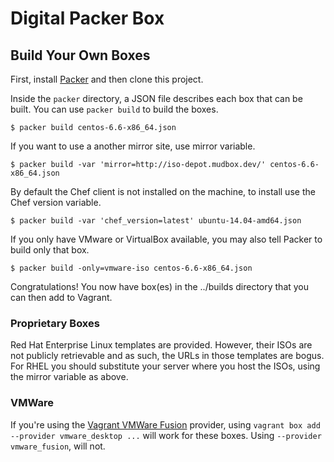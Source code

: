 
# Digital Packer Box

## Build Your Own Boxes

First, install [Packer](http://packer.io) and then clone this project.

Inside the `packer` directory, a JSON file describes each box that can be built.
You can use `packer build` to build the boxes.

    $ packer build centos-6.6-x86_64.json

If you want to use a another mirror site, use mirror variable.

    $ packer build -var 'mirror=http://iso-depot.mudbox.dev/' centos-6.6-x86_64.json

By default the Chef client is not installed on the machine, to install use the
Chef version variable.

	$ packer build -var 'chef_version=latest' ubuntu-14.04-amd64.json

If you only have VMware or VirtualBox available, you may also tell Packer to
build only that box.

    $ packer build -only=vmware-iso centos-6.6-x86_64.json

Congratulations! You now have box(es) in the ../builds directory that you can
then add to Vagrant.

### Proprietary Boxes

Red Hat Enterprise Linux templates are provided. However, their ISOs are not
publicly retrievable and as such, the URLs in those templates are bogus. For
RHEL you should substitute your server where you host the ISOs, using the mirror
variable as above.

### VMWare
If you're using the [Vagrant VMWare Fusion](https://www.vagrantup.com/vmware)
provider, using `vagrant box add --provider vmware_desktop ...` will work for
these boxes. Using `--provider vmware_fusion`, will not.

